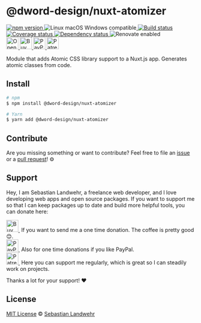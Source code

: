 <!-- TITLE/ -->
# @dword-design/nuxt-atomizer
<!-- /TITLE -->

<!-- BADGES/ -->
  <p>
    <a href="https://npmjs.org/package/@dword-design/nuxt-atomizer">
      <img
        src="https://img.shields.io/npm/v/@dword-design/nuxt-atomizer.svg"
        alt="npm version"
      >
    </a><img src="https://img.shields.io/badge/os-linux%20%7C%C2%A0macos%20%7C%C2%A0windows-blue" alt="Linux macOS Windows compatible"><a href="https://github.com/dword-design/nuxt-atomizer/actions">
      <img
        src="https://github.com/dword-design/nuxt-atomizer/workflows/build/badge.svg"
        alt="Build status"
      >
    </a><a href="https://codecov.io/gh/dword-design/nuxt-atomizer">
      <img
        src="https://codecov.io/gh/dword-design/nuxt-atomizer/branch/master/graph/badge.svg"
        alt="Coverage status"
      >
    </a><a href="https://david-dm.org/dword-design/nuxt-atomizer">
      <img src="https://img.shields.io/david/dword-design/nuxt-atomizer" alt="Dependency status">
    </a><img src="https://img.shields.io/badge/renovate-enabled-brightgreen" alt="Renovate enabled"><br/><a href="https://gitpod.io/#https://github.com/dword-design/nuxt-atomizer">
      <img
        src="https://gitpod.io/button/open-in-gitpod.svg"
        alt="Open in Gitpod"
        height="32"
      >
    </a><a href="https://www.buymeacoffee.com/dword">
      <img
        src="https://www.buymeacoffee.com/assets/img/guidelines/download-assets-sm-2.svg"
        alt="Buy Me a Coffee"
        height="32"
      >
    </a><a href="https://paypal.me/SebastianLandwehr">
      <img
        src="https://sebastianlandwehr.com/images/paypal.svg"
        alt="PayPal"
        height="32"
      >
    </a><a href="https://www.patreon.com/dworddesign">
      <img
        src="https://sebastianlandwehr.com/images/patreon.svg"
        alt="Patreon"
        height="32"
      >
    </a>
</p>
<!-- /BADGES -->

<!-- DESCRIPTION/ -->
Module that adds Atomic CSS library support to a Nuxt.js app. Generates atomic classes from code.
<!-- /DESCRIPTION -->

<!-- INSTALL/ -->
## Install

```bash
# npm
$ npm install @dword-design/nuxt-atomizer

# Yarn
$ yarn add @dword-design/nuxt-atomizer
```
<!-- /INSTALL -->

<!-- LICENSE/ -->
## Contribute

Are you missing something or want to contribute? Feel free to file an [issue](https://github.com/dword-design/nuxt-atomizer/issues) or a [pull request](https://github.com/dword-design/nuxt-atomizer/pulls)! ⚙️

## Support

Hey, I am Sebastian Landwehr, a freelance web developer, and I love developing web apps and open source packages. If you want to support me so that I can keep packages up to date and build more helpful tools, you can donate here:

<p>
  <a href="https://www.buymeacoffee.com/dword">
    <img
      src="https://www.buymeacoffee.com/assets/img/guidelines/download-assets-sm-2.svg"
      alt="Buy Me a Coffee"
      height="32"
    >
  </a>&nbsp;If you want to send me a one time donation. The coffee is pretty good 😊.<br/>
  <a href="https://paypal.me/SebastianLandwehr">
    <img
      src="https://sebastianlandwehr.com/images/paypal.svg"
      alt="PayPal"
      height="32"
    >
  </a>&nbsp;Also for one time donations if you like PayPal.<br/>
  <a href="https://www.patreon.com/dworddesign">
    <img
      src="https://sebastianlandwehr.com/images/patreon.svg"
      alt="Patreon"
      height="32"
    >
  </a>&nbsp;Here you can support me regularly, which is great so I can steadily work on projects.
</p>

Thanks a lot for your support! ❤️

## License

[MIT License](https://opensource.org/licenses/MIT) © [Sebastian Landwehr](https://sebastianlandwehr.com)
<!-- /LICENSE -->
